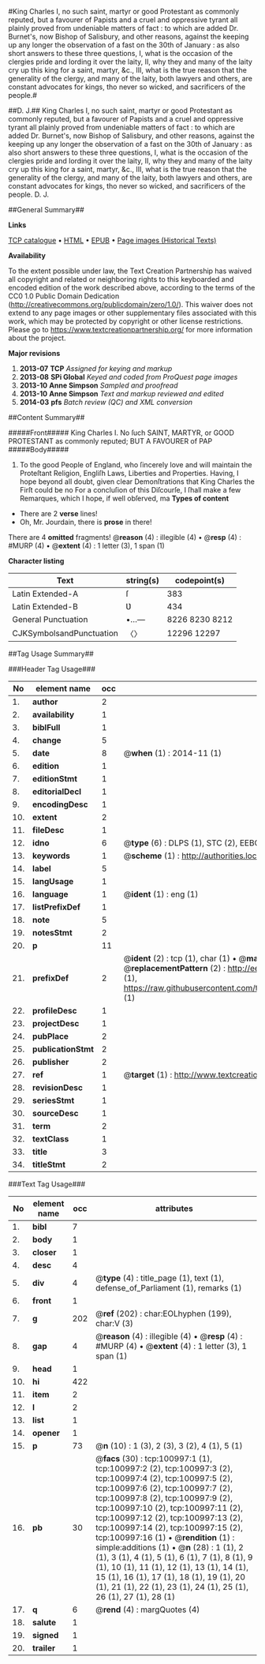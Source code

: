 #King Charles I, no such saint, martyr or good Protestant as commonly reputed, but a favourer of Papists and a cruel and oppressive tyrant all plainly proved from undeniable matters of fact : to which are added Dr. Burnet's, now Bishop of Salisbury, and other reasons, against the keeping up any longer the observation of a fast on the 30th of January : as also short answers to these three questions, I, what is the occasion of the clergies pride and lording it over the laity, II, why they and many of the laity cry up this king for a saint, martyr, &c., III, what is the true reason that the generality of the clergy, and many of the laity, both lawyers and others, are constant advocates for kings, tho never so wicked, and sacrificers of the people.#

##D. J.##
King Charles I, no such saint, martyr or good Protestant as commonly reputed, but a favourer of Papists and a cruel and oppressive tyrant all plainly proved from undeniable matters of fact : to which are added Dr. Burnet's, now Bishop of Salisbury, and other reasons, against the keeping up any longer the observation of a fast on the 30th of January : as also short answers to these three questions, I, what is the occasion of the clergies pride and lording it over the laity, II, why they and many of the laity cry up this king for a saint, martyr, &c., III, what is the true reason that the generality of the clergy, and many of the laity, both lawyers and others, are constant advocates for kings, tho never so wicked, and sacrificers of the people.
D. J.

##General Summary##

**Links**

[TCP catalogue](http://www.ota.ox.ac.uk/tcp/)  • 
[HTML](http://tei.it.ox.ac.uk/tcp/Texts-HTML/free/A46/A46843.html)  • 
[EPUB](http://tei.it.ox.ac.uk/tcp/Texts-EPUB/free/A46/A46843.epub) • 
[Page images (Historical Texts)](https://historicaltexts.jisc.ac.uk/eebo-13652847e)

**Availability**

To the extent possible under law, the Text Creation Partnership has waived all copyright and related or neighboring rights to this keyboarded and encoded edition of the work described above, according to the terms of the CC0 1.0 Public Domain Dedication (http://creativecommons.org/publicdomain/zero/1.0/). This waiver does not extend to any page images or other supplementary files associated with this work, which may be protected by copyright or other license restrictions. Please go to https://www.textcreationpartnership.org/ for more information about the project.

**Major revisions**

1. __2013-07__ __TCP__ *Assigned for keying and markup*
1. __2013-08__ __SPi Global__ *Keyed and coded from ProQuest page images*
1. __2013-10__ __Anne Simpson__ *Sampled and proofread*
1. __2013-10__ __Anne Simpson__ *Text and markup reviewed and edited*
1. __2014-03__ __pfs__ *Batch review (QC) and XML conversion*

##Content Summary##

#####Front#####
King Charles I. No ſuch SAINT, MARTYR, or GOOD PROTESTANT as commonly reputed; BUT A FAVOURER of PAP
#####Body#####

1. To the good People of England, who ſincerely love and will maintain the Proteſtant Religion, Engliſh Laws, Liberties and Properties.
Having, I hope beyond all doubt, given clear Demonſtrations that King Charles the Firſt could be no For a concluſion of this Diſcourſe, I ſhall make a few Remarques, which I hope, if well obſerved, ma
**Types of content**

  * There are 2 **verse** lines!
  * Oh, Mr. Jourdain, there is **prose** in there!

There are 4 **omitted** fragments! 
 @__reason__ (4) : illegible (4)  •  @__resp__ (4) : #MURP (4)  •  @__extent__ (4) : 1 letter (3), 1 span (1)

**Character listing**


|Text|string(s)|codepoint(s)|
|---|---|---|
|Latin Extended-A|ſ|383|
|Latin Extended-B|Ʋ|434|
|General Punctuation|•…—|8226 8230 8212|
|CJKSymbolsandPunctuation|〈〉|12296 12297|

##Tag Usage Summary##

###Header Tag Usage###

|No|element name|occ|attributes|
|---|---|---|---|
|1.|__author__|2||
|2.|__availability__|1||
|3.|__biblFull__|1||
|4.|__change__|5||
|5.|__date__|8| @__when__ (1) : 2014-11 (1)|
|6.|__edition__|1||
|7.|__editionStmt__|1||
|8.|__editorialDecl__|1||
|9.|__encodingDesc__|1||
|10.|__extent__|2||
|11.|__fileDesc__|1||
|12.|__idno__|6| @__type__ (6) : DLPS (1), STC (2), EEBO-CITATION (1), OCLC (1), VID (1)|
|13.|__keywords__|1| @__scheme__ (1) : http://authorities.loc.gov/ (1)|
|14.|__label__|5||
|15.|__langUsage__|1||
|16.|__language__|1| @__ident__ (1) : eng (1)|
|17.|__listPrefixDef__|1||
|18.|__note__|5||
|19.|__notesStmt__|2||
|20.|__p__|11||
|21.|__prefixDef__|2| @__ident__ (2) : tcp (1), char (1)  •  @__matchPattern__ (2) : ([0-9\-]+):([0-9IVX]+) (1), (.+) (1)  •  @__replacementPattern__ (2) : http://eebo.chadwyck.com/downloadtiff?vid=$1&page=$2 (1), https://raw.githubusercontent.com/textcreationpartnership/Texts/master/tcpchars.xml#$1 (1)|
|22.|__profileDesc__|1||
|23.|__projectDesc__|1||
|24.|__pubPlace__|2||
|25.|__publicationStmt__|2||
|26.|__publisher__|2||
|27.|__ref__|1| @__target__ (1) : http://www.textcreationpartnership.org/docs/. (1)|
|28.|__revisionDesc__|1||
|29.|__seriesStmt__|1||
|30.|__sourceDesc__|1||
|31.|__term__|2||
|32.|__textClass__|1||
|33.|__title__|3||
|34.|__titleStmt__|2||


###Text Tag Usage###

|No|element name|occ|attributes|
|---|---|---|---|
|1.|__bibl__|7||
|2.|__body__|1||
|3.|__closer__|1||
|4.|__desc__|4||
|5.|__div__|4| @__type__ (4) : title_page (1), text (1), defense_of_Parliament (1), remarks (1)|
|6.|__front__|1||
|7.|__g__|202| @__ref__ (202) : char:EOLhyphen (199), char:V (3)|
|8.|__gap__|4| @__reason__ (4) : illegible (4)  •  @__resp__ (4) : #MURP (4)  •  @__extent__ (4) : 1 letter (3), 1 span (1)|
|9.|__head__|1||
|10.|__hi__|422||
|11.|__item__|2||
|12.|__l__|2||
|13.|__list__|1||
|14.|__opener__|1||
|15.|__p__|73| @__n__ (10) : 1 (3), 2 (3), 3 (2), 4 (1), 5 (1)|
|16.|__pb__|30| @__facs__ (30) : tcp:100997:1 (1), tcp:100997:2 (2), tcp:100997:3 (2), tcp:100997:4 (2), tcp:100997:5 (2), tcp:100997:6 (2), tcp:100997:7 (2), tcp:100997:8 (2), tcp:100997:9 (2), tcp:100997:10 (2), tcp:100997:11 (2), tcp:100997:12 (2), tcp:100997:13 (2), tcp:100997:14 (2), tcp:100997:15 (2), tcp:100997:16 (1)  •  @__rendition__ (1) : simple:additions (1)  •  @__n__ (28) : 1 (1), 2 (1), 3 (1), 4 (1), 5 (1), 6 (1), 7 (1), 8 (1), 9 (1), 10 (1), 11 (1), 12 (1), 13 (1), 14 (1), 15 (1), 16 (1), 17 (1), 18 (1), 19 (1), 20 (1), 21 (1), 22 (1), 23 (1), 24 (1), 25 (1), 26 (1), 27 (1), 28 (1)|
|17.|__q__|6| @__rend__ (4) : margQuotes (4)|
|18.|__salute__|1||
|19.|__signed__|1||
|20.|__trailer__|1||
